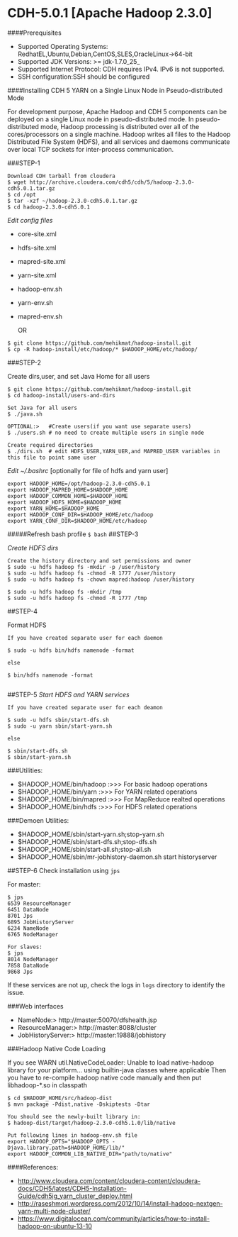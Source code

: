 CDH-5.0.1 [Apache Hadoop 2.3.0]
=============================
####Prerequisites
- Supported Operating Systems: RedhatEL,Ubuntu,Debian,CentOS,SLES,OracleLinux->64-bit
- Supported JDK Versions: >= jdk-1.7.0_25_
- Supported Internet Protocol: CDH requires IPv4. IPv6 is not supported.
- SSH configuration:SSH should be configured

####Installing CDH 5 YARN on a Single Linux Node in Pseudo-distributed Mode

For development purpose, Apache Hadoop and CDH 5 components can be deployed
on a single Linux node in pseudo-distributed mode.
In pseudo-distributed mode, Hadoop processing is distributed over all of the
cores/processors on a single machine. Hadoop writes all files to the
Hadoop Distributed File System (HDFS), and all services and daemons communicate
over local TCP sockets for inter-process communication.

###STEP-1
```
Download CDH tarball from cloudera
$ wget http://archive.cloudera.com/cdh5/cdh/5/hadoop-2.3.0-cdh5.0.1.tar.gz
$ cd /opt
$ tar -xzf ~/hadoop-2.3.0-cdh5.0.1.tar.gz
$ cd hadoop-2.3.0-cdh5.0.1
```
_Edit config files_
 - core-site.xml
 - hdfs-site.xml
 - mapred-site.xml
 - yarn-site.xml
 - hadoop-env.sh
 - yarn-env.sh
 - mapred-env.sh
 
    OR

```
$ git clone https://github.com/mehikmat/hadoop-install.git
$ cp -R hadoop-install/etc/hadoop/* $HADOOP_HOME/etc/hadoop/
```


###STEP-2

Create dirs,user, and set Java Home for all users

```
$ git clone https://github.com/mehikmat/hadoop-install.git
$ cd hadoop-install/users-and-dirs

Set Java for all users
$ ./java.sh

OPTIONAL:>   #Create users(if you want use separate users)
$ ./users.sh # no need to create multiple users in single node

Create required directories
$ ./dirs.sh  # edit HDFS_USER,YARN_UER,and MAPRED_USER variables in this file to point same user
```

_Edit ~/.bashrc_ [optionally for file of hdfs and yarn user]

```
export HADOOP_HOME=/opt/hadoop-2.3.0-cdh5.0.1
export HADOOP_MAPRED_HOME=$HADOOP_HOME
export HADOOP_COMMON_HOME=$HADOOP_HOME
export HADOOP_HDFS_HOME=$HADOOP_HOME
export YARN_HOME=$HADOOP_HOME
export HADOOP_CONF_DIR=$HADOOP_HOME/etc/hadoop
export YARN_CONF_DIR=$HADOOP_HOME/etc/hadoop
```

#####Refresh bash profile `$ bash`
##STEP-3

_Create HDFS dirs_
```
Create the history directory and set permissions and owner
$ sudo -u hdfs hadoop fs -mkdir -p /user/history
$ sudo -u hdfs hadoop fs -chmod -R 1777 /user/history
$ sudo -u hdfs hadoop fs -chown mapred:hadoop /user/history

$ sudo -u hdfs hadoop fs -mkdir /tmp
$ sudo -u hdfs hadoop fs -chmod -R 1777 /tmp
```

##STEP-4

Format HDFS
```
If you have created separate user for each daemon

$ sudo -u hdfs bin/hdfs namenode -format

else

$ bin/hdfs namenode -format 
 
```

##STEP-5
_Start HDFS and YARN services_
```
If you have created separate user for each deamon

$ sudo -u hdfs sbin/start-dfs.sh
$ sudo -u yarn sbin/start-yarn.sh

else

$ sbin/start-dfs.sh
$ sbin/start-yarn.sh
```

###Utilities:
- $HADOOP_HOME/bin/hadoop  :>>>   For basic hadoop operations
- $HADOOP_HOME/bin/yarn   :>>>   For YARN related operations
- $HADOOP_HOME/bin/mapred :>>>   For MapReduce realted operations
- $HADOOP_HOME/bin/hdfs  :>>>    For HDFS related operations

###Demoen Utilities:
- $HADOOP_HOME/sbin/start-yarn.sh;stop-yarn.sh
- $HADOOP_HOME/sbin/start-dfs.sh;stop-dfs.sh 
- $HADOOP_HOME/sbin/start-all.sh;stop-all.sh    
- $HADOOP_HOME/sbin/mr-jobhistory-daemon.sh start historyserver


##STEP-6
Check installation using `jps`

For master:
```
$ jps
6539 ResourceManager
6451 DataNode
8701 Jps
6895 JobHistoryServer
6234 NameNode
6765 NodeManager

For slaves:
$ jps
8014 NodeManager
7858 DataNode
9868 Jps

```

If these services are not up, check the logs in `logs` directory to identify the issue.

###Web interfaces

- NameNode:>         http://master:50070/dfshealth.jsp
- ResourceManager:>  http://master:8088/cluster
- JobHistoryServer:> http://master:19888/jobhistory

###Hadoop Native Code Loading

If you see  WARN util.NativeCodeLoader: Unable to load native-hadoop library for your platform... using builtin-java classes where applicable
Then you have to re-compile hadoop native code manually and then put libhadoop-*.so in classpath
```
$ cd $HADOOP_HOME/src/hadoop-dist
$ mvn package -Pdist,native -Dskiptests -Dtar

You should see the newly-built library in:
$ hadoop-dist/target/hadoop-2.3.0-cdh5.1.0/lib/native

Put following lines in hadoop-env.sh file
export HADOOP_OPTS="$HADOOP_OPTS -Djava.library.path=$HADOOP_HOME/lib/"
export HADOOP_COMMON_LIB_NATIVE_DIR="path/to/native"
```
####References:
- http://www.cloudera.com/content/cloudera-content/cloudera-docs/CDH5/latest/CDH5-Installation-Guide/cdh5ig_yarn_cluster_deploy.html
- http://raseshmori.wordpress.com/2012/10/14/install-hadoop-nextgen-yarn-multi-node-cluster/
- https://www.digitalocean.com/community/articles/how-to-install-hadoop-on-ubuntu-13-10
